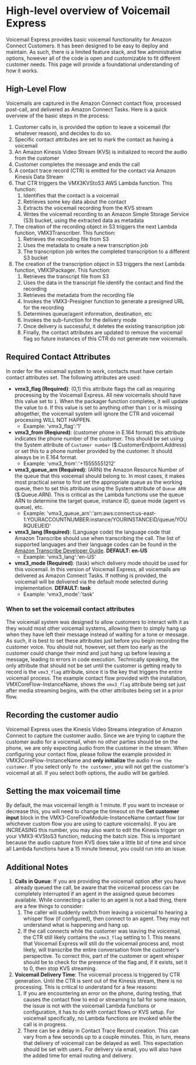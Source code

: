 # High-level overview of Voicemail Express
Voicemail Express provides basic voicemail functionality for Amazon Connect Customers. It has been designed to be easy to deploy and maintain. As such, there is a limited feature stack, and few administrative options, however all of the code is open and customizable to fit different customer needs. This page will provide a foundational understanding of how it works.

## High-Level Flow
Voicemails are captured in the Amazon Connect contact flow, processed post-call, and delivered as Amazon Connect Tasks. Here is a quick overview of the basic steps in the process:
1.  Customer calls in, is provided the option to leave a voicemail (for whatever reason), and decides to do so.
1.  Specific contact attributes are set to mark the contact as having a voicemail
1.  An Amazon Kinesis Video Stream (KVS) is initialized to record the audio from the customer
1.  Customer completes the message and ends the call
1.  A contact trace record (CTR) is emitted for the contact via Amazon Kinesis Data Stream
1.  That CTR triggers the VMX3KVStoS3 AWS Lambda function. This function:
    1.  Identifies that the contact is a voicemail
    1.  Retrieves some key data about the contact
    1.  Extracts the voicemail recording from the KVS stream
    1.  Writes the voicemail recording to an Amazon Simple Storage Service (S3) bucket, using the extracted data as metadata
1.  The creation of the recording object in S3 triggers the next Lambda function, VMX3Transcriber. This function:
    1.  Retrieves the recording file from S3
    1.  Uses the metadata to create a new transcription job
    1.  The transcription job writes the completed transcription to a different S3 bucket
1.  The creation of the transcription object in S3 triggers the next Lambda function, VMX3Packager. This function:
    1.  Retrieves the transcript file from S3
    1.  Uses the data in the transcript file identify the contact and find the recording
    1.  Retrieves the metadata from the recording file
    1.  Invokes the VMX3-Presigner function to generate a presigned URL for the recording
    1.  Determines queue/agent information, destination, etc
    1.  Invokes the sub-function for the delivery mode
    1.  Once delivery is successful, it deletes the existing transcription job
    1.  Finally, the contact attributes are updated to remove the voicemail flag so future instances of this CTR do not generate new voicemails.

## Required Contact Attributes
In order for the voicemail system to work, contacts must have certain contact attributes set. The following attributes are used:
-  **vmx3_flag (Required)**: (0,1) this attribute flags the call as requiring processing by the Voicemail Express. All new voicemails should have this value set to `1`. When the packager function completes, it will update the value to `0`. If this value is set to anything other than `1` or is missing altogether, the voicemail system will ignore the CTR and voicemail processing WILL NOT HAPPEN.
    -  Example: 'vmx3_flag':'1'
-  **vmx3_from (Reqiured)**: (customer phone in E.164 format) this attribute indicates the phone number of the customer. This should be set using the System attribute of `Customer number` ($.CustomerEndpoint.Address) or set this to a phone number provided by the customer. It should always be in E.164 format.
    -  Example: 'vmx3_from':'+15555551212'
-  **vmx3_queue_arn (Required)**: (ARN) the Amazon Resource Number of the queue that this voicemail should belong to. In most cases, it makes most practical sense to first set the appropriate queue as the working queue, then to set this attribute using the System attribute of `Queue ARN` ($.Queue.ARN). This is critical as the Lambda functions use the queue ARN to determine the target queue, instance ID, queue mode (agent vs queue), etc.
    -  Example: 'vmx3_queue_arn':'arn:aws:connect:us-east-1:YOURACCOUNTNUMBER:instance/YOURINSTANCEID/queue/YOURQUEUEID'
-  **vmx3_lang (Required)**: (Language code) the language code that Amazon Transcribe should use when transcribing the call. The list of supported languages and their language codes can be found in the [Amazon Transcribe Developer Guide](https://docs.aws.amazon.com/transcribe/latest/dg/supported-languages.html). **DEFAULT: en-US**
    -  Example: 'vmx3_lang':'en-US'
-  **vmx3_mode (Required)**: (task) which delivery mode should be used for this voicemail. In this version of Voicemail Express, all voicemails are delivered as Amazon Connect Tasks. If nothing is provided, the voicemail will be delivered via the default mode selected during implementation. **DEFAULT: task**
    -  Example: 'vmx3_mode':'task'

### When to set the voicemail contact attributes
The voicemail system was designed to allow customers to interact with it as they would most other voicemail systems, allowing them to simply hang up when they have left their message instead of waiting for a tone or message. As such, it is best to set these attributes just before you begin recording the customer voice. You should not, however, set them too early as the customer could change their mind and just hang up before leaving a message, leading to errors in code execution. Technically speaking, the only attribute that should not be set until the customer is getting ready to record is the `vmx3_flag` attribute, since it is the key that triggers the entire voicemail process. The example contact flow provided with the installation, VMXCoreFlow-InstanceName, shows the `vmx3_flag` attribute being set just after media streaming begins, with the other attributes being set in a prior flow.

## Recording the customer audio
Voicemail Express uses the Kinesis Video Streams integration of Amazon Connect to capture the customer audio. Since we are trying to capture the customer audio for a voicemail, when no other parties should be on the phone, we are only expecting audio from the customer in the stream. When configuring your contact flow, please follow the example provided in VMX3CoreFlow-InstanceName and **only initialize** the audio `From the customer`. If you select only `To the customer`, you will not get the customer's voicemail at all. If you select both options, the audio will be garbled.

## Setting the max voicemail time
By default, the max voicemail length is 1 minute. If you want to increase or decrease this, you will need to change the timeout on the **Get customer input** block in the VMX3-CoreFlowModule-InstanceName contact flow (or whichever custom flow you are using to capture voicemails). If you are INCREASING this number, you may also want to edit the Kinesis trigger on your VMX3-KVStoS3 function, reducing the batch size. This is important because the audio capture from KVS does take a little bit of time and since all Lambda functions have a 15 minute timeout, you could run into an issue.

## Additional Notes
1.  **Calls in Queue**: If you are providing the voicemail option after you have already queued the call, be aware that the voicemail process can be completely interrupted if an agent in the assigned queue becomes available. While connecting a caller to an agent is not a bad thing, there are a few things to consider:
    1.  The caller will suddenly switch from leaving a voicemail to hearing a whisper flow (if configured), then connect to an agent. They may not understand what is happening and hang up.
    1.  If the call connects while the customer was leaving the voicemail, the CTR still likely contains the `vmx3_flag` setting to 1. This means that Voicemail Express will still do the voicemail process and, most likely, will transcribe the entire conversation from the customer's perspective. To correct this, part of the customer or agent whisper should be to check for the presence of the flag and, if it exists, set it to 0, then stop KVS streaming.
1.  **Voicemail Delivery Time**: The voicemail process is triggered by CTR generation. Until the CTR is sent out of the Kinesis stream, there is no processing. This is critical to understand for a few reasons:
    1.  If you are encountering an error on the phone, during testing, that causes the contact flow to end or streaming to fail for some reason, the issue is not with the voicemail Lambda functions or configuration, it has to do with contact flows or KVS setup. For voicemail specifically, no Lambda functions are invoked while the call is in progress.
    1.  There can be a delay in Contact Trace Record creation. This can vary from a few seconds up to a couple minutes. This, in turn, means that delivery of voicemail can be delayed as well. This expectation should be set with users. For delivery via email, you will also have the added time for email routing and delivery.